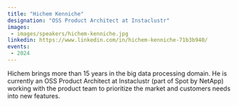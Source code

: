 ```yaml
---
title: "Hichem Kenniche"
designation: "OSS Product Architect at Instaclustr"
images:
 - images/speakers/hichem-kenniche.jpg
linkedin: https://www.linkedin.com/in/hichem-kenniche-71b3b940/
events:
 - 2024
---
```


Hichem brings more than 15 years in the big data processing domain. He is currently an OSS Product Architect at Instaclustr (part of Spot by NetApp) working with the product team to prioritize the market and customers needs into new features.